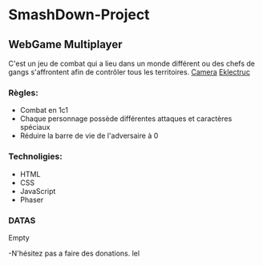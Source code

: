 # SmashDown-Project
## WebGame Multiplayer

C'est un jeu de combat qui a lieu dans un monde différent ou des chefs de gangs s'affrontent afin de contrôler tous les territoires.
[Camera](https://image.noelshack.com/fichiers/2017/19/1494498447-20170511-122512.jpg) [Eklectruc](https://image.noelshack.com/fichiers/2017/19/1494498462-eklectruc-base-gif.gif)
### Règles:
* Combat en 1c1
* Chaque personnage possède différentes attaques et caractères spéciaux
* Réduire la barre de vie de l'adversaire à 0

### Technoligies:
* HTML
* CSS
* JavaScript
* Phaser

### DATAS
Empty

-N'hésitez pas a faire des donations. lel
